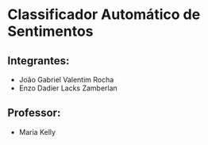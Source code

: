 # Classificador Automático de Sentimentos

## Integrantes:
- João Gabriel Valentim Rocha
- Enzo Dadier Lacks Zamberlan


## Professor:
- Maria Kelly
